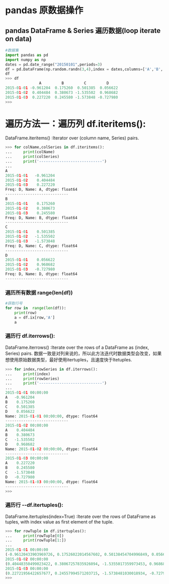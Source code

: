 # pandas 原数据操作
## pandas DataFrame & Series 遍历数据(loop iterate on data)
```python
#数据集
import pandas as pd
import numpy as np
dates = pd.date_range("20150101",periods=3)
df = pd.DataFrame(np.random.randn(3,4),index = dates,columns=['A','B','C','D'])
df
>>> df
               A         B         C         D
2015-01-01 -0.961204  0.175260  0.501385  0.056622
2015-01-02  0.404484  0.380673 -1.535502  0.968682
2015-01-03  0.227220  0.245580 -1.573848 -0.727980
>>>
```
# 遍历方法一：遍历列 df.iteritems():
DataFrame.iteritems()    :Iterator over (column name, Series) pairs.
``` python
>>> for colName,colSeries in df.iteritems():
...     print(colName)
...     print(colSeries)
...     print('----------------------------')
...
A
2015-01-01   -0.961204
2015-01-02    0.404484
2015-01-03    0.227220
Freq: D, Name: A, dtype: float64
----------------------------
B
2015-01-01    0.175260
2015-01-02    0.380673
2015-01-03    0.245580
Freq: D, Name: B, dtype: float64
----------------------------
C
2015-01-01    0.501385
2015-01-02   -1.535502
2015-01-03   -1.573848
Freq: D, Name: C, dtype: float64
----------------------------
D
2015-01-01    0.056622
2015-01-02    0.968682
2015-01-03   -0.727980
Freq: D, Name: D, dtype: float64
----------------------------

```
### 遍历所有数据 range(len(df))
``` python
#获取行号
for row in  range(len(df)):
    print(row)
    a = df.ix[row,'A']
    a
```

### 遍历行  df.iterrows():
DataFrame.iterrows()    :Iterate over the rows of a DataFrame as (index, Series) pairs. 数据一致是对列来说的，所以此方法迭代时数据类型会改变，如果想使用原始数据类型，最好使用itertuples，且速度快于Itetuples.

```python
>>> for index,rowSeries in df.iterrows():
...     print(index)
...     print(rowSeries)
...     print('----------------------------')
...
2015-01-01 00:00:00
A   -0.961204
B    0.175260
C    0.501385
D    0.056622
Name: 2015-01-01 00:00:00, dtype: float64
----------------------------
2015-01-02 00:00:00
A    0.404484
B    0.380673
C   -1.535502
D    0.968682
Name: 2015-01-02 00:00:00, dtype: float64
----------------------------
2015-01-03 00:00:00
A    0.227220
B    0.245580
C   -1.573848
D   -0.727980
Name: 2015-01-03 00:00:00, dtype: float64
----------------------------
>>>
```
### 遍历行 --df.itertuples():
DataFrame.itertuples(index=True)    :Iterate over the rows of DataFrame as tuples, with index value as first element of the tuple.
```python
>>> for rowTuple in df.itertuples():
...     print(rowTuple[0])
...     print(rowTuple[1:])
...
2015-01-01 00:00:00
(-0.96120433903969726, 0.17526022014567602, 0.50138454704996849, 0.056621913828979742)
2015-01-02 00:00:00
(0.40448350499023422, 0.38067257835926094, -1.5355017359973453, 0.96868231483007206)
2015-01-03 00:00:00
(0.22721956422657677, 0.24557994571203715, -1.5738481030018934, -0.72798003142334688)
>>>
```
